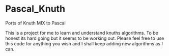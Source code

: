 # Pascal_Knuth
Ports of Knuth MIX to Pascal

This is a project for me to learn and understand knuths algorithms. 
To be honest its hard going but it seems to be working out.
Please feel free to use this code for anything you wish and I shall keep adding new algorithms as I can.
